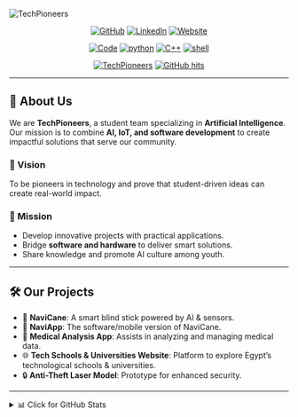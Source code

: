 <!---![TechPioneers Banner](https://raw.githubusercontent.com/techpioneers/techpioneers/master/images/TechPioneers-Banner.jpg)--->

![TechPioneers](https://raw.githubusercontent.com/techpioneers/techpioneers/master/images/TechPioneers.svg)

<p align="center">
    <a href="https://github.com/techpioneers" target="_blank"><img alt="GitHub" src="https://img.shields.io/badge/-@TechPioneers-181717?style=flat-square&logo=GitHub&logoColor=white"></a>
    <a href="https://www.linkedin.com" target="_blank"><img alt="LinkedIn" src="https://img.shields.io/badge/-LinkedIn-0077B5?style=flat-square&logo=Linkedin&logoColor=white"></a>
    <a href="https://github.com/techpioneers" target="_blank"><img alt="Website" src="https://img.shields.io/badge/-Website-0A66C2?style=flat-square&logo=Google-Chrome&logoColor=white"></a>
</p>

<p align="center">
    <a href="https://github.com/techpioneers?tab=repositories" target="_blank"><img alt="Code" src="https://img.shields.io/badge/-Projects-000000?style=flat-square&logo=Plex&logoColor=white"></a>
    <a href="https://github.com/techpioneers?tab=repositories&language=python" target="_blank"><img alt="python" src="https://img.shields.io/badge/-Python-3776AB?style=flat-square&logo=Python&logoColor=white"></a>
    <a href="https://github.com/techpioneers?tab=repositories&language=c%2B%2B" target="_blank"><img alt="C++" src="https://img.shields.io/badge/-C%2B%2B-00599C?style=flat-square&logo=C%2B%2B&logoColor=white"></a>
    <a href="https://github.com/techpioneers?tab=repositories&language=shell" target="_blank"><img alt="shell" src="https://img.shields.io/badge/-Shell-5391FE?style=flat-square&logo=PowerShell&logoColor=white"></a>
</p>

<p align="center">
    <a href="https://github.com/techpioneers" target="_blank"><img alt="TechPioneers" src="https://badges.pufler.dev/visits/techpioneers/techpioneers?logo=GitHub&label=visits&color=success&logoColor=white&style=flat-square"/></a>
    <a href="https://github.com/techpioneers/techpioneers" target="_blank"><img alt="GitHub hits" src="https://img.shields.io/github/last-commit/techpioneers/techpioneers?label=profile%20updated&style=flat-square"></a>
</p>

---

## 🚀 About Us  

We are **TechPioneers**, a student team specializing in **Artificial Intelligence**.  
Our mission is to combine **AI, IoT, and software development** to create impactful solutions that serve our community.  

### 🌟 Vision  
To be pioneers in technology and prove that student-driven ideas can create real-world impact.  

### 🎯 Mission  
- Develop innovative projects with practical applications.  
- Bridge **software and hardware** to deliver smart solutions.  
- Share knowledge and promote AI culture among youth.  

---

## 🛠️ Our Projects  

- 🦯 **NaviCane**: A smart blind stick powered by AI & sensors.  
- 📱 **NaviApp**: The software/mobile version of NaviCane.  
- 🧪 **Medical Analysis App**: Assists in analyzing and managing medical data.  
- 🌐 **Tech Schools & Universities Website**: Platform to explore Egypt’s technological schools & universities.  
- 🔒 **Anti-Theft Laser Model**: Prototype for enhanced security.  

---

<details>
<summary>📊 Click for GitHub Stats</summary>
<p align="center">
    <img alt="GitHub Stats" src="https://github-readme-stats.vercel.app/api?username=techpioneers&show_icons=true&hide=issues&icon_color=000000&hide_border=true&title_color=5391FE&text_color=555">
    <br>
    <img alt="Top Language" src="https://github-readme-stats.vercel.app/api/top-langs/?username=techpioneers&hide=html,&hide_border=true&title_color=5391FE&text_color=555">
</p>
</details>
